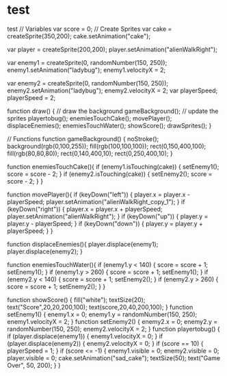 # test
test
// Variables
var score = 0;
// Create Sprites
var cake = createSprite(350,200);
cake.setAnimation("cake");

var player = createSprite(200,200);
player.setAnimation("alienWalkRight");

var enemy1 = createSprite(0, randomNumber(150, 250));
enemy1.setAnimation("ladybug");
enemy1.velocityX = 2;

var enemy2 = createSprite(0, randomNumber(150, 250));
enemy2.setAnimation("ladybug");
enemy2.velocityX = 2;
var playerSpeed;
playerSpeed = 2;

function draw() {
  // draw the background
  gameBackground();
  // update the sprites
  playertobug();
  enemiesTouchCake();
  movePlayer();
  displaceEnemies();
  enemiesTouchWater();
  showScore();
  drawSprites();
}

// Functions
function gameBackground() {
  noStroke();
  background(rgb(0,100,255));
  fill(rgb(100,100,100));
  rect(0,150,400,100);
  fill(rgb(80,80,80));
  rect(0,140,400,10);
  rect(0,250,400,10);
}

function enemiesTouchCake(){
  if (enemy1.isTouching(cake)) {
    setEnemy1();
    score = score - 2;
  }
  if (enemy2.isTouching(cake)) {
    setEnemy2();
    score = score - 2;
  }
}

function movePlayer(){
  if (keyDown("left")) {
    player.x = player.x - playerSpeed;
    player.setAnimation("alienWalkRight_copy_1");
  }
  if (keyDown("right")) {
    player.x = player.x + playerSpeed;
    player.setAnimation("alienWalkRight");
  }
  if (keyDown("up")) {
    player.y = player.y - playerSpeed;
  }
  if (keyDown("down")) {
    player.y = player.y + playerSpeed;
  }
}

function displaceEnemies(){
player.displace(enemy1);
player.displace(enemy2);
}

function enemiesTouchWater(){
  if (enemy1.y < 140) {
    score = score + 1;
    setEnemy1();
  }
  if (enemy1.y > 260) {
    score = score + 1;
    setEnemy1();
  }
  if (enemy2.y < 140) {
    score = score + 1;
    setEnemy2();
  }
  if (enemy2.y > 260) {
    score = score + 1;
    setEnemy2();
  }
}

function showScore() {
  fill("white");
  textSize(20);
  text("Score",20,20,200,100);
  text(score,20,40,200,100);
}
function setEnemy1() {
  enemy1.x = 0;
  enemy1.y = randomNumber(150, 250);
  enemy1.velocityX = 2;
}
function setEnemy2() {
  enemy2.x = 0;
  enemy2.y = randomNumber(150, 250);
  enemy2.velocityX = 2;
}
function playertobug() {
  if (player.displace(enemy1)) {
    enemy1.velocityX = 0;
  }
  if (player.displace(enemy2)) {
    enemy2.velocityX = 0;
  }
  if (score == 10) {
    playerSpeed = 1;
  }
  if (score <= -1) {
    enemy1.visible = 0;
    enemy2.visible = 0;
    player.visible = 0;
    cake.setAnimation("sad_cake");
    textSize(50);
    text("Game Over", 50, 200);
  }
}
